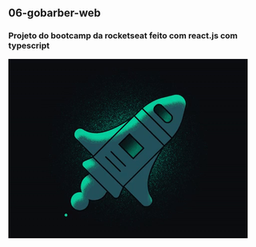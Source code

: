## 06-gobarber-web

### Projeto do bootcamp da rocketseat feito com  react.js com typescript
![rocket](https://github.com/WTDDSSOFT/06-gobarber-web/blob/master/rocket.gif)
